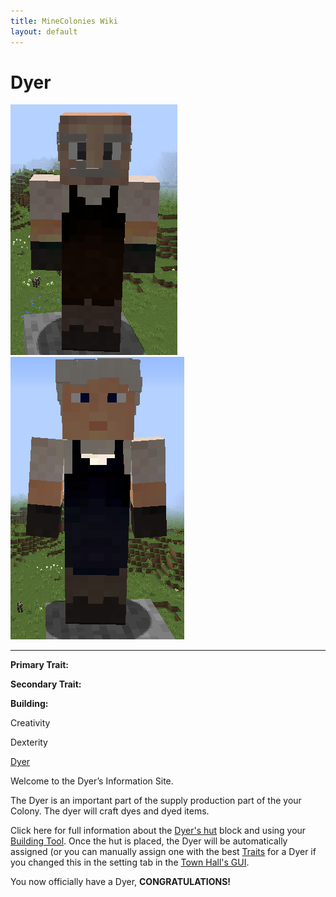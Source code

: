```yaml
---
title: MineColonies Wiki
layout: default
---
```

# Dyer

<div class="infobox box text-center">
<img src="../../assets/images/workers/dyer_m.png" alt="Dyer Male" />&nbsp;&nbsp;&nbsp;<img src="../../assets/images/workers/dyer_f.png" alt="Dyer Female" />
<hr />
  <div class="row section-text text-left">
    <div class="col">
      <p><strong>Primary Trait:</strong></p>
      <p><strong>Secondary Trait:</strong></p>
      <p><strong>Building:</strong></p>
    </div>
    <div class="col">
      <p class="traitp">Creativity</p>
      <p class="traits">Dexterity</p>
      <p><a href="../buildings/dyer">Dyer</a></p>
    </div>
  </div>
</div>

Welcome to the Dyer’s Information Site.

The Dyer is an important part of the supply production part of the your Colony. The dyer will craft dyes and dyed items.

Click here for full information about the [Dyer's hut](../buildings/dyer) block and using your [Building Tool](../items/buildingtool). Once the hut is placed, the Dyer will be automatically assigned (or you can manually assign one with the best [Traits](../systems/workerinfo) for a Dyer if you changed this in the setting tab in the [Town Hall's GUI](../../source/buildings/townhall).

You now officially have a Dyer, **CONGRATULATIONS!**
